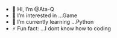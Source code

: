 - 👋 Hi, I’m @Ata-Q
- 👀 I’m interested in ...Game
- 🌱 I’m currently learning ...Python
- ⚡ Fun fact: ...I dont know how to coding

<!---
Ata-Q/Ata-Q is a ✨ special ✨ repository because its `README.md` (this file) appears on your GitHub profile.
You can click the Preview link to take a look at your changes.
--->
